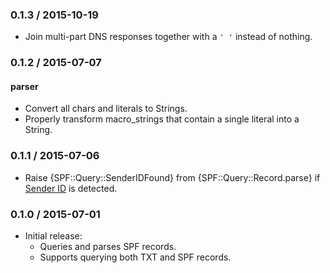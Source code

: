 ### 0.1.3 / 2015-10-19

* Join multi-part DNS responses together with a `' '` instead of nothing.

### 0.1.2 / 2015-07-07

#### parser

* Convert all chars and literals to Strings.
* Properly transform macro_strings that contain a single literal into a String.

### 0.1.1 / 2015-07-06

* Raise {SPF::Query::SenderIDFound} from {SPF::Query::Record.parse} if
  [Sender ID](http://www.openspf.org/SPF_vs_Sender_ID) is detected.

### 0.1.0 / 2015-07-01

* Initial release:
  * Queries and parses SPF records.
  * Supports querying both TXT and SPF records.

